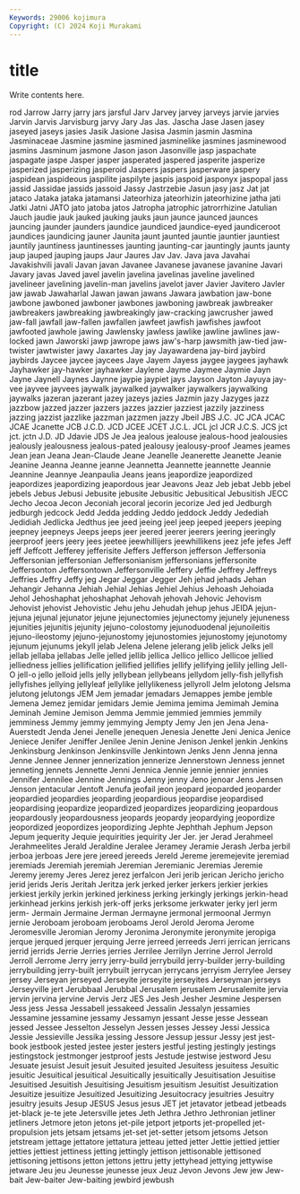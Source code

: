 ```yaml
---
Keywords: 29006 kojimura
Copyright: (C) 2024 Koji Murakami
---
```


# title

Write contents here.



rod Jarrow Jarry jarry jars jarsful Jarv Jarvey jarvey jarveys
jarvie jarvies Jarvin Jarvis Jarvisburg jarvy Jary Jas Jas. Jascha
Jase Jasen jasey jaseyed jaseys jasies Jasik Jasione Jasisa Jasmin
jasmin Jasmina Jasminaceae Jasmine jasmine jasmined jasminelike jasmines jasminewood jasmins
Jasminum jasmone Jason jason Jasonville jasp jaspachate jaspagate jaspe Jasper
jasper jasperated jaspered jasperite jasperize jasperized jasperizing jasperoid Jaspers jaspers
jasperware jaspery jaspidean jaspideous jaspilite jaspilyte jaspis jaspoid jasponyx jaspopal
jass jassid Jassidae jassids jassoid Jassy Jastrzebie Jasun jasy jasz
Jat jat jataco Jataka jataka jatamansi Jateorhiza jateorhizin jateorhizine jatha
jati Jatki Jatni JATO jato jatoba jatos Jatropha jatrophic jatrorrhizine
Jatulian Jauch jaudie jauk jauked jauking jauks jaun jaunce jaunced
jaunces jauncing jaunder jaunders jaundice jaundiced jaundice-eyed jaundiceroot jaundices jaundicing
jauner Jaunita jaunt jaunted jauntie jauntier jauntiest jauntily jauntiness jauntinesses
jaunting jaunting-car jauntingly jaunts jaunty jaup jauped jauping jaups Jaur
Jaures Jav Jav. Java java Javahai Javakishvili javali Javan javan
Javanee Javanese javanese javanine Javari Javary javas Javed javel javelin
javelina javelinas javeline javelined javelineer javelining javelin-man javelins javelot javer
Javier Javitero Javler jaw jawab Jawaharlal Jawan jawan jawans Jawara
jawbation jaw-bone jawbone jawboned jawboner jawbones jawboning jawbreak jawbreaker jawbreakers
jawbreaking jawbreakingly jaw-cracking jawcrusher jawed jaw-fall jawfall jaw-fallen jawfallen jawfeet
jawfish jawfishes jawfoot jawfooted jawhole jawing Jawlensky jawless jawlike jawline
jawlines jaw-locked jawn Jaworski jawp jawrope jaws jaw's-harp jawsmith jaw-tied
jaw-twister jawtwister jawy Jaxartes Jay jay Jayawardena jay-bird jaybird jaybirds
Jaycee jaycee jaycees Jaye Jayem Jayess jaygee jaygees jayhawk Jayhawker
jay-hawker jayhawker Jaylene Jayme Jaymee Jaymie Jayn Jayne Jaynell Jaynes
Jaynne jaypie jaypiet jays Jayson Jayton Jayuya jay-vee jayvee jayvees
jaywalk jaywalked jaywalker jaywalkers jaywalking jaywalks jazeran jazerant jazey jazeys
jazies Jazmin jazy Jazyges jazz jazzbow jazzed jazzer jazzers jazzes
jazzier jazziest jazzily jazziness jazzing jazzist jazzlike jazzman jazzmen jazzy
Jbeil JBS J.C. JC JCA JCAC JCAE Jcanette JCB J.C.D.
JCD JCEE JCET J.C.L. JCL jcl JCR J.C.S. JCS jct
jct. jctn J.D. JD Jdavie JDS Je Jea jealous jealouse
jealous-hood jealousies jealously jealousness jealous-pated jealousy jealousy-proof Jeames jeames Jean
jean Jeana Jean-Claude Jeane Jeanelle Jeanerette Jeanette Jeanie Jeanine Jeanna
Jeanne jeanne Jeannetta Jeannette jeannette Jeannie Jeannine Jeannye Jeanpaulia Jeans
jeans jeapordize jeapordized jeapordizes jeapordizing jeapordous jear Jeavons Jeaz Jeb
jebat Jebb jebel jebels Jebus Jebusi Jebusite jebusite Jebusitic Jebusitical
Jebusitish JECC Jecho Jecoa Jecon Jeconiah jecoral jecorin jecorize Jed
jed Jedburgh jedburgh jedcock Jedd Jedda jedding Jeddo jeddock Jeddy
Jedediah Jedidiah Jedlicka Jedthus jee jeed jeeing jeel jeep jeeped
jeepers jeeping jeepney jeepneys Jeeps jeeps jeer jeered jeerer jeerers
jeering jeeringly jeerproof jeers jeery jees jeetee jeewhillijers jeewhillikens jeez
jefe jefes Jeff jeff Jeffcott Jefferey jefferisite Jeffers Jefferson jefferson
Jeffersonia Jeffersonian jeffersonian Jeffersonianism jeffersonians jeffersonite Jeffersonton Jeffersontown Jeffersonville Jeffery
Jeffie Jeffrey Jeffreys Jeffries Jeffry Jeffy jeg Jegar Jeggar Jegger
Jeh jehad jehads Jehan Jehangir Jehanna Jehiah Jehial Jehias Jehiel
Jehius Jehoash Jehoiada Jehol Jehoshaphat jehoshaphat Jehovah jehovah Jehovic Jehovism
Jehovist jehovist Jehovistic Jehu jehu Jehudah jehup jehus JEIDA jejun-
jejuna jejunal jejunator jejune jejunectomies jejunectomy jejunely jejuneness jejunities jejunitis
jejunity jejuno-colostomy jejunoduodenal jejunoileitis jejuno-ileostomy jejuno-jejunostomy jejunostomies jejunostomy jejunotomy jejunum
jejunums jekyll jelab Jelena Jelene jelerang jelib jelick Jelks jell
jellab jellaba jellabas Jelle jelled jellib jellica Jellico jellico Jellicoe
jellied jelliedness jellies jellification jellified jellifies jellify jellifying jellily jelling
Jell-O jell-o jello jelloid jells jelly jellybean jellybeans jellydom jelly-fish
jellyfish jellyfishes jellying jellyleaf jellylike jellylikeness jellyroll Jelm jelotong Jelsma
jelutong jelutongs JEM Jem jemadar jemadars Jemappes jembe jemble Jemena
Jemez jemidar jemidars Jemie Jemima jemima Jemimah Jemina Jeminah Jemine
Jemison Jemma Jemmie jemmied jemmies jemmily jemminess Jemmy jemmy jemmying
Jempty Jemy Jen jen Jena Jena-Auerstedt Jenda Jenei Jenelle jenequen
Jenesia Jenette Jeni Jenica Jenice Jeniece Jenifer Jeniffer Jenilee Jenin
Jenine Jenison Jenkel jenkin Jenkins Jenkinsburg Jenkinson Jenkinsville Jenkintown Jenks
Jenn Jenna jenna Jenne Jennee Jenner jennerization jennerize Jennerstown Jenness
jennet jenneting jennets Jennette Jenni Jennica Jennie jennie jennier jennies
Jennifer Jennilee Jennine Jennings Jenny jenny Jeno jenoar Jens Jensen
Jenson jentacular Jentoft Jenufa jeofail jeon jeopard jeoparded jeoparder jeopardied
jeopardies jeoparding jeopardious jeopardise jeopardised jeopardising jeopardize jeopardized jeopardizes jeopardizing
jeopardous jeopardously jeopardousness jeopards jeopardy jeopardying jeopordize jeopordized jeopordizes jeopordizing
Jephte Jephthah Jephum Jepson Jepum jequerity Jequie jequirities jequirity Jer
Jer. jer Jerad Jerahmeel Jerahmeelites Jerald Jeraldine Jeralee Jeramey Jeramie
Jerash Jerba jerbil jerboa jerboas Jere jere jereed jereeds Jereld
Jereme jeremejevite jeremiad jeremiads Jeremiah jeremiah Jeremian Jeremianic Jeremias Jeremie
Jeremy jeremy Jeres Jerez jerez jerfalcon Jeri jerib jerican Jericho
jericho jerid jerids Jeris Jeritah Jeritza jerk jerked jerker jerkers
jerkier jerkies jerkiest jerkily jerkin jerkined jerkiness jerking jerkingly jerkings
jerkin-head jerkinhead jerkins jerkish jerk-off jerks jerksome jerkwater jerky jerl
jerm jerm- Jermain Jermaine Jerman Jermayne jermonal jermoonal Jermyn jernie
Jeroboam jeroboam jeroboams Jerol Jerold Jeroma Jerome Jeromesville Jeromian Jeromy
Jeronima Jeronymite jeronymite jeropiga jerque jerqued jerquer jerquing Jerre jerreed
jerreeds Jerri jerrican jerricans jerrid jerrids Jerrie Jerries jerries Jerrilee
Jerrilyn Jerrine Jerrol Jerrold Jerroll Jerrome Jerry jerry jerry-build jerrybuild
jerry-builder jerry-building jerrybuilding jerry-built jerrybuilt jerrycan jerrycans jerryism Jerrylee Jersey
jersey Jerseyan jerseyed Jerseyite jerseyite jerseyites Jerseyman jerseys Jerseyville jert
Jerubbaal Jerubbal Jerusalem jerusalem Jerusalemite jervia jervin jervina jervine Jervis
Jerz JES Jes Jesh Jesher Jesmine Jespersen Jess jess Jessa
Jessabell jessakeed Jessalin Jessalyn jessamies Jessamine jessamine jessamy Jessamyn jessant
Jesse jesse Jessean jessed Jessee Jesselton Jesselyn Jessen jesses Jessey
Jessi Jessica Jessie Jessieville Jessika jessing Jessore Jessup jessur Jessy
jest jest-book jestbook jested jestee jester jesters jestful jesting jestingly
jestings jestingstock jestmonger jestproof jests Jestude jestwise jestword Jesu Jesuate
jesuist Jesuit jesuit Jesuited jesuited Jesuitess jesuitess Jesuitic jesuitic Jesuitical
jesuitical Jesuitically jesuitically Jesuitisation Jesuitise Jesuitised Jesuitish Jesuitising Jesuitism jesuitism
Jesuitist Jesuitization Jesuitize jesuitize Jesuitized Jesuitizing Jesuitocracy jesuitries Jesuitry jesuitry
jesuits Jesup JESUS Jesus jesus JET jet jetavator jetbead jetbeads
jet-black je-te jete Jetersville jetes Jeth Jethra Jethro Jethronian jetliner
jetliners Jetmore jeton jetons jet-pile jetport jetports jet-propelled jet-propulsion jets
jetsam jetsams jet-set jet-setter jetsom jetsoms Jetson jetstream jettage jettatore
jettatura jetteau jetted jetter Jettie jettied jettier jetties jettiest jettiness
jetting jettingly jettison jettisonable jettisoned jettisoning jettisons jetton jettons jettru
jetty jettyhead jettying jettywise jetware Jeu jeu Jeunesse jeunesse jeux
Jeuz Jevon Jevons Jew jew Jew-bait Jew-baiter Jew-baiting jewbird jewbush
